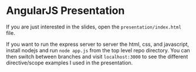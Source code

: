 # AngularJS Presentation

If you are just interested in the slides, open the `presentation/index.html` file.

If you want to run the express server to server the html, css, and javascript, install nodejs
and run `node app.js` from the top level repo directory. You can then switch between branches
and visit `localhost:3000` to see the different directive/scope examples I used in the presentation.
